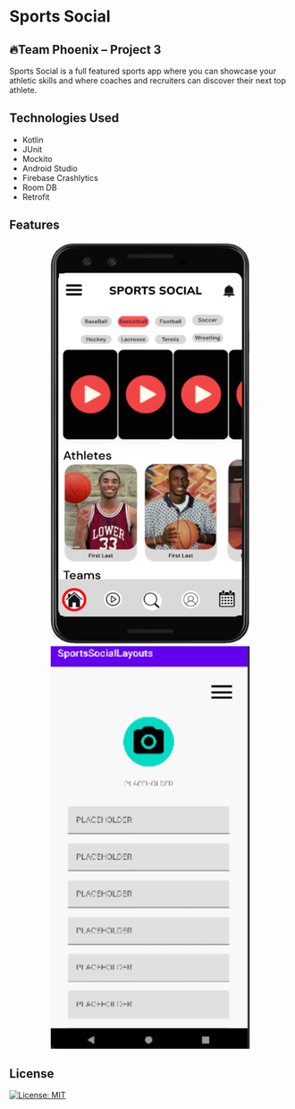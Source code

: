 # Sports Social
:fire:Team Phoenix – Project 3
-

Sports Social is a full featured sports app where you can showcase your athletic skills and where coaches and recruiters can discover their next top athlete.

Technologies Used
-

- Kotlin
- JUnit
- Mockito
- Android Studio
- Firebase Crashlytics
- Room DB
- Retrofit

Features
-

<p align="center">
<img src="/rm-imgs/muphoss.png" width=356 height=719> 
<img src="/rm-imgs/placeholder.gif" width=356 height=719>
</p>



## License

[![License: MIT](https://img.shields.io/badge/License-MIT-yellow.svg)](https://opensource.org/licenses/MIT)
